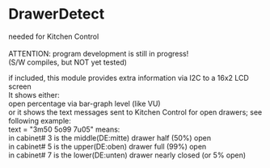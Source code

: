 # DrawerDetect
needed for Kitchen Control<br><br>
ATTENTION: program development is still in progress!<br>
(S/W compiles, but NOT yet tested)<br>

if included, this module provides extra information via I2C to a 16x2 LCD screen<br>
It shows either:<br>
open percentage via bar-graph level (like VU)<br>
or it shows the text messages sent to Kitchen Control for open drawers; see following example:<br>
text = "3m50 5o99 7u05"  means:<br>
in cabinet# 3 is the middle(DE:mitte) drawer half (50%) open<br>
in cabinet# 5 is the upper(DE:oben) drawer full (99%) open<br>
in cabinet# 7 is the lower(DE:unten) drawer nearly closed (or 5% open)<br>
